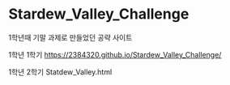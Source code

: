 # Stardew_Valley_Challenge
1학년때 기말 과제로 만들었던 공략 사이트

1학년 1학기
https://2384320.github.io/Stardew_Valley_Challenge/

1학년 2학기
Statdew_Valley.html

